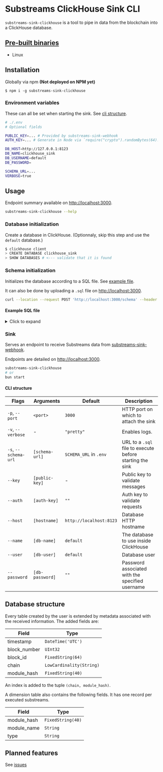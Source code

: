 # Substreams ClickHouse Sink CLI

`substreams-sink-clickhouse` is a tool to pipe in data from the blockchain into a ClickHouse database.

## [Pre-built binaries](https://github.com/pinax-network/substreams-sink-clickhouse/releases)

- Linux

## Installation

Globally via npm **(Not deployed on NPM yet)**

```
$ npm i -g substreams-sink-clickhouse
```

### Environment variables

These can all be set when starting the sink. See [cli structure](#cli-structure).

```bash
# ./.env
# Optional fields

PUBLIC_KEY=... # Provided by substreams-sink-webhook
AUTH_KEY=... # Generate in Node via `require("crypto").randomBytes(64).toString('base64')` or leave empty if no auth is required

DB_HOST=http://127.0.0.1:8123
DB_NAME=clickhouse_sink
DB_USERNAME=default
DB_PASSWORD=

SCHEMA_URL=...
VERBOSE=true
```

## Usage

Endpoint summary available on [http://localhost:3000](http://localhost:3000).

```bash
substreams-sink-clickhouse --help
```

### Database initialization

Create a database in ClickHouse. (Optionnaly, skip this step and use the `default` database.)

```bash
$ clickhouse client
> CREATE DATABASE clickhouse_sink
> SHOW DATABASES # <--- validate that it is found
```

### Schema initialization

Initializes the database according to a SQL file. See [example file](#example-sql-file).

It can also be done by uploading a `.sql` file on [http://localhost:3000](http://localhost:3000).

```bash
curl --location --request POST 'http://localhost:3000/schema' --header 'Authorization: Bearer <AUTH_KEY>' --header 'Content-Type: application/json' --data-raw '<SQL_INSTRUCTIONS>'
```

#### Example SQL file

<details>
<summary>Click to expand</summary>

```sql
CREATE TABLE IF NOT EXISTS contracts (
    address  FixedString(40),
    name     Nullable(String),
    symbol   Nullable(String),
    decimals Nullable(UInt8)
)
ENGINE = ReplacingMergeTree
ORDER BY (address)
```

</details>

### Sink

Serves an endpoint to receive Substreams data from [substreams-sink-webhook](https://github.com/pinax-network/substreams-sink-webhook).

Endpoints are detailed on [http://localhost:3000](http://localhost:3000).

```bash
substreams-sink-clickhouse
# or
bun start
```

#### CLI structure

| Flags                | Arguments       | Default                 | Description                                              |
| -------------------- | --------------- | ----------------------- | -------------------------------------------------------- |
| `-p`, `--port`       | `<port>`        | `3000`                  | HTTP port on which to attach the sink                    |
| `-v`, `--verbose`    | -               | `"pretty"`              | Enables logs.                                            |
| `-s`, `--schema-url` | `[schema-url]`  | `SCHEMA_URL` in `.env`  | URL to a `.sql` file to execute before starting the sink |
| `--key`              | `[public-key]`  | -                       | Public key to validate messages                          |
| `--auth`             | `[auth-key]`    | `""`                    | Auth key to validate requests                            |
| `--host`             | `[hostname]`    | `http://localhost:8123` | Database HTTP hostname                                   |
| `--name`             | `[db-name]`     | `default`               | The database to use inside ClickHouse                    |
| `--user`             | `[db-user]`     | `default`               | Database user                                            |
| `--password`         | `[db-password]` | `""`                    | Password associated with the specified username          |

## Database structure

Every table created by the user is extended by metadata associated with the received information. The added fields are:

| Field        | Type                     |
| ------------ | ------------------------ |
| timestamp    | `DateTime('UTC')`        |
| block_number | `UInt32`                 |
| block_id     | `FixedString(64)`        |
| chain        | `LowCardinality(String)` |
| module_hash  | `FixedString(40)`        |

An index is added to the tuple `(chain, module_hash)`.

A dimension table also contains the following fields. It has one record per executed substreams.

| Field       | Type              |
| ----------- | ----------------- |
| module_hash | `FixedString(40)` |
| module_name | `String`          |
| type        | `String`          |

## Planned features

See [issues](https://github.com/pinax-network/substreams-sink-clickhouse/issues)
